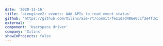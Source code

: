 ```yaml
---
date: '2020-11-16'
title: 'aienginev2: events: Add APIs to read event status'
github: 'https://github.com/Xilinx/aie-rt/commit/fe11dad486e0ccf2e4f3c23f7d6901ff1601f055'
external: ''
component: 'Userspace driver'
company: 'Xilinx'
showInProjects: false
---
```

